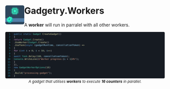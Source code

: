 <h1>
<img src="./icon.png" width="60" height="60" align="left" />
Gadgetry.Workers
</h1>

A **worker** will run in parralel with all other workers.

<p align="center">
  <img src="../../img/worker.svg" alt="A gadget that utilises steps."/>
  <sup><i>A gadget that utilises <b>workers</b> to execute <b>16 counters</b> in parallel.</i></sup>
</p>
